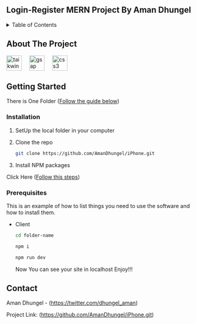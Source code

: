<!-- Improved compatibility of back to top link: See: https://github.com/othneildrew/Best-README-Template/pull/73 -->
<a id="readme-top"></a>
<!--
*** Thanks for checking out the Best-README-Template. If you have a suggestion
*** that would make this better, please fork the repo and create a pull request
*** or simply open an issue with the tag "enhancement".
*** Don't forget to give the project a star!
*** Thanks again! Now go create something AMAZING! :D
-->

## Login-Register MERN Project By Aman Dhungel
<!-- PROJECT LOGO -->
<!-- TABLE OF CONTENTS -->
<details>
  <summary>Table of Contents</summary>
  <ol>
    <li>
      <a href="#about-the-project">About The Project</a>
      <ul>
        <li><a href="#built-with">Built With</a></li>
      </ul>
    </li>
    <li>
      <a href="#getting-started">Getting Started</a>
      <ul>
        <li><a href="#prerequisites">Prerequisites</a></li>
        <li><a href="#installation">Installation</a></li>
      </ul>
    </li>
    <li><a href="#usage">Usage</a></li>
    <li><a href="#contact">Contact</a></li>
  </ol>
</details>



<!-- ABOUT THE PROJECT -->
## About The Project
<div style="display: flex; flex-wrap: wrap; gap: 20px;">
  
 <img src="https://encrypted-tbn0.gstatic.com/images?q=tbn:ANd9GcQpi4Jwy4ksQEAMjl9RrFIRL6vFMWzbgSJoNw&s" alt="taikwind css" width="40" height="40"/>

 <img src="https://encrypted-tbn0.gstatic.com/images?q=tbn:ANd9GcRO997sJBVI-9RKeQV5tV3FDcfLfcQ89yXnWg&s" alt="gsap" width="40" height="40"/>

 <img src="https://w7.pngwing.com/pngs/79/518/png-transparent-js-react-js-logo-react-react-native-logos-icon-thumbnail.png" alt="css3" width="40" height="40"/>
</div>


<!-- GETTING STARTED -->
## Getting Started

There is One Folder  (<a href="#Installation">Follow the guide below</a>)

### Installation

1. SetUp the local folder in your computer
   
2. Clone the repo
   ```sh
   git clone https://github.com/AmanDhungel/iPhone.git
   ```
3. Install NPM packages
 <p>Click Here (<a href="#Prerequisites">Follow this steps</a>)</p>




### Prerequisites
<a id="Prerequisites"></a>
This is an example of how to list things you need to use the software and how to install them.
* Client
  ```sh
  cd folder-name
  ```
  ```sh
  npm i
  ```
  ```sh
  npm run dev
  ```

  Now You can see your site in localhost Enjoy!!!


<!-- CONTACT -->
## Contact

Aman Dhungel - (https://twitter.com/dhungel_aman)

Project Link: (https://github.com/AmanDhungel/iPhone.git)





